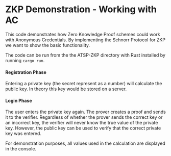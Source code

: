 # ZKP Demonstration - Working with AC

This code demonstrates how Zero Knowledge Proof schemes could work with Anonymous Credentials. By implementing the Schnorr Protocol for ZKP we want to show the basic functionality.

The code can be run from the the ATSP-ZKP directory with Rust installed by running `cargo run`.

#### Registration Phase
Entering a private key (the secret represent as a number) will calculate the public key. In theory this key would be stored on a server.

#### Login Phase
The user enters the private key again. The prover creates a proof and sends it to the verifier. Regardless of whether the prover sends the correct key or an incorrect key, the verifier will never know the true value of the private key. However, the public key can be used to verify that the correct private key was entered.

For demonstration purposes, all values used in the calculation are displayed in the console.
